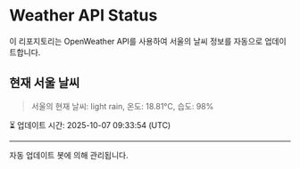 
# Weather API Status

이 리포지토리는 OpenWeather API를 사용하여 서울의 날씨 정보를 자동으로 업데이트합니다.

## 현재 서울 날씨
> 서울의 현재 날씨: light rain, 온도: 18.81°C, 습도: 98%

⏳ 업데이트 시간: 2025-10-07 09:33:54 (UTC)

---
자동 업데이트 봇에 의해 관리됩니다.
